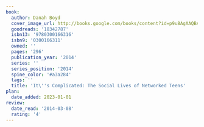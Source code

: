 ```yaml
---
book:
  author: Danah Boyd
  cover_image_url: http://books.google.com/books/content?id=p9u8AgAAQBAJ&printsec=frontcover&img=1&zoom=1&edge=curl&source=gbs_api
  goodreads: '18342787'
  isbn13: '9780300166316'
  isbn9: '0300166311'
  owned: ''
  pages: '296'
  publication_year: '2014'
  series: ''
  series_position: '2014'
  spine_color: '#a3a284'
  tags: ''
  title: 'It\''s Complicated: The Social Lives of Networked Teens'
plan:
  date_added: 2023-01-01
review:
  date_read: '2014-03-08'
  rating: '4'
---
```

